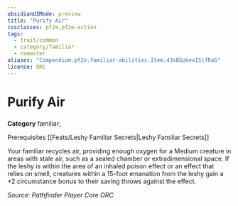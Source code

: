 ```yaml
---
obsidianUIMode: preview
title: "Purify Air"
cssclasses: pf2e,pf2e-action
tags:
  - trait/common
  - category/familiar
  - remaster
aliases: "Compendium.pf2e.familiar-abilities.Item.43xB5UnexISlfRa5"
license: ORC
---
```

# Purify Air

### 

**Category** familiar; 




Prerequisites [[Feats/Leshy Familiar Secrets|Leshy Familiar Secrets]]

Your familiar recycles air, providing enough oxygen for a Medium creature in areas with stale air, such as a sealed chamber or extradimensional space. If the leshy is within the area of an inhaled poison effect or an effect that relies on smell, creatures within a 15-foot emanation from the leshy gain a +2 circumstance bonus to their saving throws against the effect.

*Source: Pathfinder Player Core*
*ORC*
